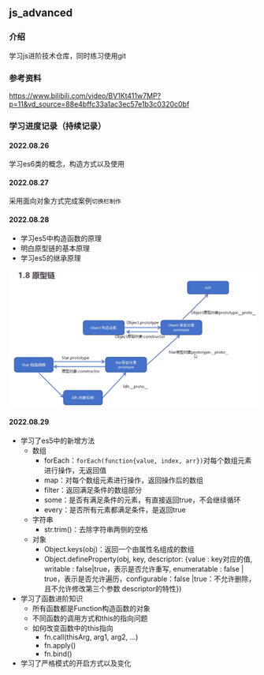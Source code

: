 ## js_advanced

### 介绍
学习js进阶技术仓库，同时练习使用git

### 参考资料

https://www.bilibili.com/video/BV1Kt411w7MP?p=11&vd_source=88e4bffc33a1ac3ec57e1b3c0320c0bf

### 学习进度记录（持续记录）

#### 2022.08.26
学习es6类的概念，构造方式以及使用

#### 2022.08.27
采用面向对象方式完成案例`切换栏制作`

#### 2022.08.28
- 学习es5中构造函数的原理
- 明白原型链的基本原理
- 学习es5的继承原理

![原型链](20220828/原型链.png)

#### 2022.08.29
- 学习了es5中的新增方法
  - 数组
    - forEach：`forEach(function{value, index, arr})`对每个数组元素进行操作，无返回值
    - map：对每个数组元素进行操作，返回操作后的数组
    - filter：返回满足条件的数组部分
    - some：是否有满足条件的元素，有直接返回true，不会继续循环
    - every：是否所有元素都满足条件，是返回true
  - 字符串
    - str.trim()：去除字符串两侧的空格
  - 对象
    - Object.keys(obj)：返回一个由属性名组成的数组
    - Object.defineProperty(obj, key, descriptor: {value : key对应的值, writable : false|true，表示是否允许重写, enumeratable : false | true，表示是否允许遍历，configurable：false |true：不允许删除，且不允许修改第三个参数 descriptor的特性})
- 学习了函数进阶知识
  - 所有函数都是Function构造函数的对象
  - 不同函数的调用方式和this的指向问题
  - 如何改变函数中的this指向
    - fn.call(thisArg, arg1, arg2, ...)
    - fn.apply()
    - fn.bind()
- 学习了严格模式的开启方式以及变化